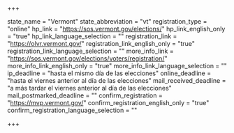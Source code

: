 +++

state_name = "Vermont"
state_abbreviation = "vt"
registration_type = "online"
hp_link = "https://sos.vermont.gov/elections/"
hp_link_english_only = "true"
hp_link_language_selection = ""
registration_link = "https://olvr.vermont.gov/"
registration_link_english_only = "true"
registration_link_language_selection = ""
more_info_link = "https://sos.vermont.gov/elections/voters/registration/"
more_info_link_english_only = "true"
more_info_link_language_selection = ""
ip_deadline = "hasta el mismo día de las elecciones"
online_deadline = "hasta el viernes anterior al día de las elecciones"
mail_received_deadline = "a más tardar el viernes anterior al día de las elecciones"
mail_postmarked_deadline = ""
confirm_registration = "https://mvp.vermont.gov/"
confirm_registration_english_only = "true"
confirm_registration_language_selection = ""

+++